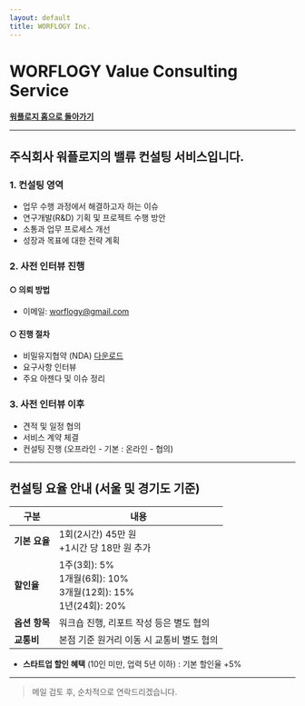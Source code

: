 ```yaml
---
layout: default
title: WORFLOGY Inc.
---
```


# WORFLOGY Value Consulting Service

[**워플로지 홈으로 돌아가기**](https://worflogy.com)

---

## 주식회사 워플로지의 밸류 컨설팅 서비스입니다.

### 1. 컨설팅 영역

- 업무 수행 과정에서 해결하고자 하는 이슈
- 연구개발(R&D) 기획 및 프로젝트 수행 방안
- 소통과 업무 프로세스 개선
- 성장과 목표에 대한 전략 계획

### 2. 사전 인터뷰 진행

#### ○ 의뢰 방법

- 이메일: [worflogy@gmail.com](mailto:worflogy@gmail.com)

#### ○ 진행 절차

- 비밀유지협약 (NDA) [다운로드](https://drive.google.com/file/d/1IpbFzdH17zTREo131JuWjV53xkd5bCHs/view?usp=sharing)
- 요구사항 인터뷰
- 주요 아젠다 및 이슈 정리

### 3. 사전 인터뷰 이후

- 견적 및 일정 협의
- 서비스 계약 체결
- 컨설팅 진행 (오프라인 - 기본 : 온라인 - 협의)

---

## 컨설팅 요율 안내 (서울 및 경기도 기준)

| **구분** | **내용** |
|---|---|
| **기본 요율** | 1회(2시간) 45만 원<br>+1시간 당 18만 원 추가 |
| **할인율** | 1주(3회): 5%<br>1개월(6회): 10%<br>3개월(12회): 15%<br>1년(24회): 20% |
| **옵션 항목** | 워크숍 진행, 리포트 작성 등은 별도 협의 |
| **교통비** | 본점 기준 원거리 이동 시 교통비 별도 협의 |

- **스타트업 할인 혜택** (10인 미만, 업력 5년 이하) : 기본 할인율 +5%

---

> 메일 검토 후, 순차적으로 연락드리겠습니다.
